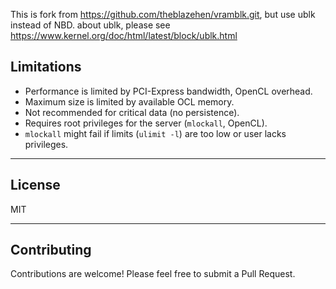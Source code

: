 This is fork from https://github.com/theblazehen/vramblk.git, but use ublk instead of NBD.
about ublk, please see https://www.kernel.org/doc/html/latest/block/ublk.html

## Limitations
 
- Performance is limited by PCI-Express bandwidth, OpenCL overhead.
- Maximum size is limited by available OCL memory.
- Not recommended for critical data (no persistence).
- Requires root privileges for the server (`mlockall`, OpenCL).
- `mlockall` might fail if limits (`ulimit -l`) are too low or user lacks privileges.

---

## License

MIT

---

## Contributing

Contributions are welcome! Please feel free to submit a Pull Request.
